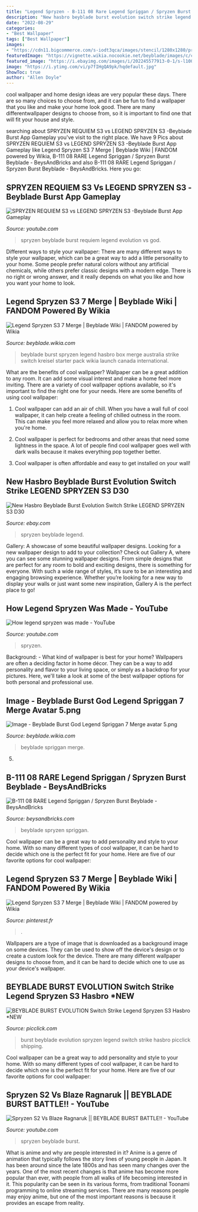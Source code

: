 ```yaml
---
title: "Legend Spryzen - B-111 08 Rare Legend Spriggan / Spryzen Burst Beyblade"
description: "New hasbro beyblade burst evolution switch strike legend spryzen s3 d30"
date: "2022-08-29"
categories:
- "Best Wallpaper"
tags: ["Best Wallpaper"]
images:
- "https://cdn11.bigcommerce.com/s-iodt3qca/images/stencil/1280x1280/products/425/838/s-l1600__88212.1535857192.jpg?c=2?imbypass=on"
featuredImage: "https://vignette.wikia.nocookie.net/beyblade/images/c/cb/LS3_Box.jpg/revision/latest/scale-to-width-down/185?cb=20180102132748"
featured_image: "https://i.ebayimg.com/images/i/202245577913-0-1/s-l1000.jpg"
image: "https://i.ytimg.com/vi/p7fIHgQA9pk/hqdefault.jpg"
ShowToc: true
author: "Allen Doyle"
---
```



cool wallpaper and home design ideas are very popular these days. There are so many choices to choose from, and it can be fun to find a wallpaper that you like and make your home look good. There are many differentwallpaper designs to choose from, so it is important to find one that will fit your house and style.

	

		
searching about SPRYZEN REQUIEM S3 vs LEGEND SPRYZEN S3 -Beyblade Burst App Gameplay you've visit to the right place. We have 9 Pics about SPRYZEN REQUIEM S3 vs LEGEND SPRYZEN S3 -Beyblade Burst App Gameplay like Legend Spryzen S3 7 Merge | Beyblade Wiki | FANDOM powered by Wikia, B-111 08 RARE Legend Spriggan / Spryzen Burst Beyblade - BeysAndBricks and also B-111 08 RARE Legend Spriggan / Spryzen Burst Beyblade - BeysAndBricks. Here you go:
		
    
## SPRYZEN REQUIEM S3 Vs LEGEND SPRYZEN S3 -Beyblade Burst App Gameplay

<img loading=lazy src="https://i.ytimg.com/vi/_PEKvT7Fe5Y/maxresdefault.jpg" onerror="this.onerror=null;this.src='https://tse1.mm.bing.net/th?id=OIP.9rQ8oGf_69fxSeocNsozYgHaEK&amp;pid=15.1';" alt="SPRYZEN REQUIEM S3 vs LEGEND SPRYZEN S3 -Beyblade Burst App Gameplay">

_Source: youtube.com_

>spryzen beyblade burst requiem legend evolution vs god. 

	

Different ways to style your wallpaper:
There are many different ways to style your wallpaper, which can be a great way to add a little personality to your home. Some people prefer natural colors without any artificial chemicals, while others prefer classic designs with a modern edge. There is no right or wrong answer, and it really depends on what you like and how you want your home to look.

    
## Legend Spryzen S3 7 Merge | Beyblade Wiki | FANDOM Powered By Wikia

<img loading=lazy src="https://vignette.wikia.nocookie.net/beyblade/images/c/cb/LS3_Box.jpg/revision/latest/scale-to-width-down/185?cb=20180102132748" onerror="this.onerror=null;this.src='https://tse2.mm.bing.net/th?id=OIP.gc6BU_mOcxk9_QIlR_9UDgAAAA&amp;pid=15.1';" alt="Legend Spryzen S3 7 Merge | Beyblade Wiki | FANDOM powered by Wikia">

_Source: beyblade.wikia.com_

>beyblade burst spryzen legend hasbro box merge australia strike switch kreisel starter pack wikia launch canada international. 

	

What are the benefits of cool wallpaper?
Wallpaper can be a great addition to any room. It can add some visual interest and make a home feel more inviting. There are a variety of cool wallpaper options available, so it's important to find the right one for your needs. Here are some benefits of using cool wallpaper: 
1. Cool wallpaper can add an air of chill. When you have a wall full of cool wallpaper, it can help create a feeling of chilled outness in the room. This can make you feel more relaxed and allow you to relax more when you're home. 

2. Cool wallpaper is perfect for bedrooms and other areas that need some lightness in the space. A lot of people find cool wallpaper goes well with dark walls because it makes everything pop together better. 

3. Cool wallpaper is often affordable and easy to get installed on your wall!

    
## New Hasbro Beyblade Burst Evolution Switch Strike LEGEND SPRYZEN S3 D30

<img loading=lazy src="https://i.ebayimg.com/images/i/202245577913-0-1/s-l1000.jpg" onerror="this.onerror=null;this.src='https://tse1.mm.bing.net/th?id=OIP.B5eTDksbq_SZcLZCDc86JAHaIz&amp;pid=15.1';" alt="New Hasbro Beyblade Burst Evolution Switch Strike LEGEND SPRYZEN S3 D30">

_Source: ebay.com_

>spryzen beyblade legend. 

	

Gallery: A showcase of some beautiful wallpaper designs.
Looking for a new wallpaper design to add to your collection? Check out Gallery A, where you can see some stunning wallpaper designs. From simple designs that are perfect for any room to bold and exciting designs, there is something for everyone. With such a wide range of styles, it’s sure to be an interesting and engaging browsing experience. Whether you’re looking for a new way to display your walls or just want some new inspiration, Gallery A is the perfect place to go!





	
	
    
## How Legend Spryzen Was Made - YouTube

<img loading=lazy src="https://i.ytimg.com/vi/p7fIHgQA9pk/hqdefault.jpg" onerror="this.onerror=null;this.src='https://tse1.mm.bing.net/th?id=OIP.Py4FgechEBqOYDkjZB6uhwHaFj&amp;pid=15.1';" alt="How legend spryzen was made - YouTube">

_Source: youtube.com_

>spryzen. 

	

Background: - What kind of wallpaper is best for your home?
Wallpapers are often a deciding factor in home décor. They can be a way to add personality and flavor to your living space, or simply as a backdrop for your pictures. Here, we'll take a look at some of the best wallpaper options for both personal and professional use.

    
## Image - Beyblade Burst God Legend Spriggan 7 Merge Avatar 5.png

<img loading=lazy src="https://vignette.wikia.nocookie.net/beyblade/images/d/d3/Beyblade_Burst_God_Legend_Spriggan_7_Merge_avatar_5.png/revision/latest?cb=20180528004503" onerror="this.onerror=null;this.src='https://tse4.mm.bing.net/th?id=OIP.ZOB_uwh1bfkbckf2RtjQLgHaEK&amp;pid=15.1';" alt="Image - Beyblade Burst God Legend Spriggan 7 Merge avatar 5.png">

_Source: beyblade.wikia.com_

>beyblade spriggan merge. 

	

5.

    
## B-111 08 RARE Legend Spriggan / Spryzen Burst Beyblade - BeysAndBricks

<img loading=lazy src="https://cdn11.bigcommerce.com/s-iodt3qca/images/stencil/1280x1280/products/425/838/s-l1600__88212.1535857192.jpg?c=2?imbypass=on" onerror="this.onerror=null;this.src='https://tse2.mm.bing.net/th?id=OIP.pVPrXJU2vpmH5DiLNaIdqAHaHe&amp;pid=15.1';" alt="B-111 08 RARE Legend Spriggan / Spryzen Burst Beyblade - BeysAndBricks">

_Source: beysandbricks.com_

>beyblade spryzen spriggan. 

	

Cool wallpaper can be a great way to add personality and style to your home. With so many different types of cool wallpaper, it can be hard to decide which one is the perfect fit for your home. Here are five of our favorite options for cool wallpaper: 

    
## Legend Spryzen S3 7 Merge | Beyblade Wiki | FANDOM Powered By Wikia

<img loading=lazy src="https://i.pinimg.com/736x/b6/a3/15/b6a3157cfcd6cb38bd125574548cbf48.jpg" onerror="this.onerror=null;this.src='https://tse4.mm.bing.net/th?id=OIP.6XYC0XV2k_aITi58zWxIBQHaHa&amp;pid=15.1';" alt="Legend Spryzen S3 7 Merge | Beyblade Wiki | FANDOM powered by Wikia">

_Source: pinterest.fr_

>. 

	

Wallpapers are a type of image that is downloaded as a background image on some devices. They can be used to show off the device's design or to create a custom look for the device. There are many different wallpaper designs to choose from, and it can be hard to decide which one to use as your device's wallpaper.

    
## BEYBLADE BURST EVOLUTION Switch Strike Legend Spryzen S3 Hasbro *NEW

<img loading=lazy src="https://www.picclickimg.com/d/l400/pict/192507425483_/Beyblade-Burst-Evolution-Switch-Strike-Legend-Spryzen-S3.jpg" onerror="this.onerror=null;this.src='https://tse2.mm.bing.net/th?id=OIP.aG5RlhxwQGasJB3RUCMZgAAAAA&amp;pid=15.1';" alt="BEYBLADE BURST EVOLUTION Switch Strike Legend Spryzen S3 Hasbro *NEW">

_Source: picclick.com_

>burst beyblade evolution spryzen legend switch strike hasbro picclick shipping. 

	

Cool wallpaper can be a great way to add personality and style to your home. With so many different types of cool wallpaper, it can be hard to decide which one is the perfect fit for your home. Here are five of our favorite options for cool wallpaper: 

    
## Spryzen S2 Vs Blaze Ragnaruk || BEYBLADE BURST BATTLE!! - YouTube

<img loading=lazy src="https://i.ytimg.com/vi/-zwx7-T3Swk/maxresdefault.jpg" onerror="this.onerror=null;this.src='https://tse1.mm.bing.net/th?id=OIP.VZ9NlO-kuDbypKCOjQZSrgFNC7&amp;pid=15.1';" alt="Spryzen S2 Vs Blaze Ragnaruk || BEYBLADE BURST BATTLE!! - YouTube">

_Source: youtube.com_

>spryzen beyblade burst. 

	

What is anime and why are people interested in it?
Anime is a genre of animation that typically follows the story lines of young people in Japan. It has been around since the late 1800s and has seen many changes over the years. One of the most recent changes is that anime has become more popular than ever, with people from all walks of life becoming interested in it. This popularity can be seen in its various forms, from traditional Toonami programming to online streaming services. There are many reasons people may enjoy anime, but one of the most important reasons is because it provides an escape from reality.

